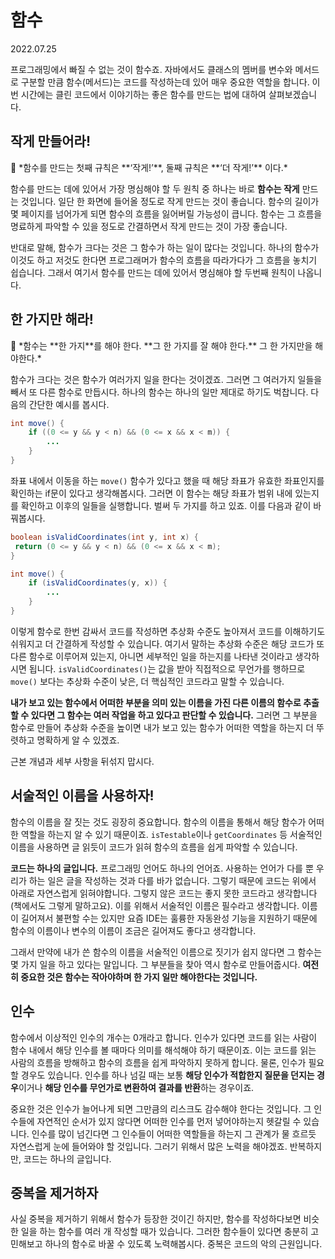 # 함수

2022.07.25

프로그래밍에서 빠질 수 없는 것이 함수죠. 자바에서도 클래스의 멤버를 변수와 메서드로 구분할 만큼 함수(메서드)는 코드를 작성하는데 있어 매우 중요한 역할을 합니다. 이번 시간에는 클린 코드에서 이야기하는 좋은 함수를 만드는 법에 대하여 살펴보겠습니다.

## 작게 만들어라!

<aside>
🙏 *함수를 만드는 첫째 규칙은 **‘작게!’**, 둘째 규칙은 **‘더 작게!’** 이다.*

</aside>

함수를 만드는 데에 있어서 가장 명심해야 할 두 원칙 중 하나는 바로 **함수는 작게** 만드는 것입니다. 일단 한 화면에 들어올 정도로 작게 만드는 것이 좋습니다. 함수의 길이가 몇 페이지를 넘어가게 되면 함수의 흐름을 잃어버릴 가능성이 큽니다. 함수는 그 흐름을 명료하게 파악할 수 있을 정도로 간결하면서 작게 만드는 것이 가장 좋습니다.

반대로 말해, 함수가 크다는 것은 그 함수가 하는 일이 많다는 것입니다. 하나의 함수가 이것도 하고 저것도 한다면 프로그래머가 함수의 흐름을 따라가다가 그 흐름을 놓치기 쉽습니다. 그래서 여기서 함수를 만드는 데에 있어서 명심해야 할 두번째 원칙이 나옵니다.

## 한 가지만 해라!

<aside>
🙏 *함수는 **한 가지**를 해야 한다. **그 한 가지를 잘 해야 한다.** 그 한 가지만을 해야한다.*

</aside>

함수가 크다는 것은 함수가 여러가지 일을 한다는 것이겠죠. 그러면 그 여러가지 일들을 빼서 또 다른 함수로 만듭시다. 하나의 함수는 하나의 일만 제대로 하기도 벅찹니다. 다음의 간단한 예시를 봅시다. 

```java
int move() {
	if ((0 <= y && y < n) && (0 <= x && x < m)) {
		...
	}
} 
```

좌표 내에서 이동을 하는 `move()` 함수가 있다고 했을 때 해당 좌표가 유효한 좌표인지를 확인하는 if문이 있다고 생각해봅시다. 그러면 이 함수는 해당 좌표가 범위 내에 있는지를 확인하고 이후의 일들을 실행합니다. 벌써 두 가지를 하고 있죠. 이를 다음과 같이 바꿔봅시다.

```java
boolean isValidCoordinates(int y, int x) {
 return (0 <= y && y < n) && (0 <= x && x < m);
}

int move() {
	if (isValidCoordinates(y, x)) {
		...
	}
}
```

이렇게 함수로 한번 감싸서 코드를 작성하면 추상화 수준도 높아져서 코드를 이해하기도 쉬워지고 더 간결하게 작성할 수 있습니다. 여기서 말하는 추상화 수준은 해당 코드가 또 다른 함수로 이루어져 있는지, 아니면 세부적인 일을 하는지를 나타낸 것이라고 생각하시면 됩니다. `isValidCoordinates()`는 값을 받아 직접적으로 무언가를 행하므로 `move()` 보다는 추상화 수준이 낮은, 더 핵심적인 코드라고 말할 수 있습니다. 

**내가 보고 있는 함수에서 어떠한 부분을 의미 있는 이름을 가진 다른 이름의 함수로 추출할 수 있다면 그 함수는 여러 작업을 하고 있다고 판단할 수 있습니다.** 그러면 그 부분을 함수로 만들어 추상화 수준을 높이면 내가 보고 있는 함수가 어떠한 역할을 하는지 더 뚜렷하고 명확하게 알 수 있겠죠. 

근본 개념과 세부 사항을 뒤섞지 맙시다. 

## 서술적인 이름을 사용하자!

함수의 이름을 잘 짓는 것도 굉장히 중요합니다. 함수의 이름을 통해서 해당 함수가 어떠한 역할을 하는지 알 수 있기 때문이죠. `isTestable`이나 `getCoordinates` 등 서술적인 이름을 사용하면 글 읽듯이 코드가 읽혀 함수의 흐름을 쉽게 파악할 수 있습니다. 

**코드는 하나의 글입니다.** 프로그래밍 언어도 하나의 언어죠. 사용하는 언어가 다를 뿐 우리가 하는 일은 글을 작성하는 것과 다를 바가 없습니다. 그렇기 때문에 코드는 위에서 아래로 자연스럽게 읽혀야합니다. 그렇지 않은 코드는 좋지 못한 코드라고 생각합니다(책에서도 그렇게 말하고요). 이를 위해서 서술적인 이름은 필수라고 생각합니다. 이름이 길어져서 불편할 수는 있지만 요즘 IDE는 훌륭한 자동완성 기능을 지원하기 때문에 함수의 이름이나 변수의 이름이 조금은 길어져도 좋다고 생각합니다. 

그래서 만약에 내가 쓴 함수의 이름을 서술적인 이름으로 짓기가 쉽지 않다면 그 함수는 몇 가지 일을 하고 있다는 말입니다. 그 부분들을 찾아 역시 함수로 만들어줍시다. **여전히 중요한 것은 함수는 작아야하며 한 가지 일만 해야한다는 것입니다.**

## 인수

함수에서 이상적인 인수의 개수는 0개라고 합니다. 인수가 있다면 코드를 읽는 사람이 함수 내에서 해당 인수를 볼 때마다 의미를 해석해야 하기 때문이죠. 이는 코드를 읽는 사람의 흐름을 방해하고 함수의 흐름을 쉽게 파악하지 못하게 합니다. 물론, 인수가 필요할 경우도 있습니다. 인수를 하나 넘길 때는 보통 **해당 인수가 적합한지 질문을 던지는 경우**이거나 **해당 인수를 무언가로 변환하여 결과를 반환**하는 경우이죠. 

중요한 것은 인수가 늘어나게 되면 그만큼의 리스크도 감수해야 한다는 것입니다. 그 인수들에 자연적인 순서가 있지 않다면 어떠한 인수를 먼저 넣어야하는지 헷갈릴 수 있습니다. 인수를 많이 넘긴다면 그 인수들이 어떠한 역할들을 하는지 그 관계가 물 흐르듯 자연스럽게 눈에 들어와야 할 것입니다. 그러기 위해서 많은 노력을 해야겠죠. 반복하지만, 코드는 하나의 글입니다. 

## 중복을 제거하자

사실 중복을 제거하기 위해서 함수가 등장한 것이긴 하지만, 함수를 작성하다보면 비슷한 일을 하는 함수를 여러 개 작성할 때가 있습니다. 그러한 함수들이 있다면 충분히 고민해보고 하나의 함수로 바꿀 수 있도록 노력해봅시다. 중복은 코드의 악의 근원입니다.